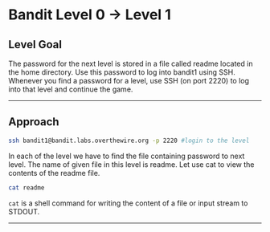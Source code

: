 # Bandit Level 0 → Level 1
## Level Goal
The password for the next level is stored in a file called readme located in the home directory. Use this password to log into bandit1 using SSH. Whenever you find a password for a level, use SSH (on port 2220) to log into that level and continue the game.
***
## Approach
```bash
ssh bandit1@bandit.labs.overthewire.org -p 2220 #login to the level
```
In each of the level we have to find the file containing password to next level. The name of given file in this level is readme. 
Let use cat to view the contents of the readme file.
```bash
cat readme
```
`cat` is a shell command for writing the content of a file or input stream to STDOUT.
***
